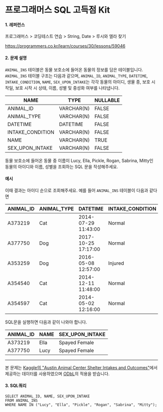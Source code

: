 # 프로그래머스 SQL 고득점 Kit
#### 1. 레퍼런스
프로그래머스 > 코딩테스트 연습 > String, Date > 루시와 엘라 찾기

https://programmers.co.kr/learn/courses/30/lessons/59046

#### 2. 문제 설명
`ANIMAL_INS` 테이블은 동물 보호소에 들어온 동물의 정보를 담은 테이블입니다. `ANIMAL_INS` 테이블 구조는 다음과 같으며,
 `ANIMAL_ID`, `ANIMAL_TYPE`, `DATETIME`, `INTAKE_CONDITION`, `NAME`, `SEX_UPON_INTAKE`는 각각 
 동물의 아이디, 생물 종, 보호 시작일, 보호 시작 시 상태, 이름, 성별 및 중성화 여부를 나타냅니다.

| NAME | TYPE | NULLABLE |  
| --- | --- | --- |  
| ANIMAL_ID | VARCHAR(N) | FALSE |  
| ANIMAL_TYPE | VARCHAR(N) | FALSE |  
| DATETIME | DATETIME | FALSE |
| INTAKE_CONDITION | VARCHAR(N) | FALSE |
| NAME | VARCHAR(N) | TRUE |
| SEX_UPON_INTAKE | VARCHAR(N) | FALSE |

동물 보호소에 들어온 동물 중 이름이 Lucy, Ella, Pickle, Rogan, Sabrina, Mitty인 동물의 
아이디와 이름, 성별을 조회하는 SQL 문을 작성해주세요.

#### 예시
이때 결과는 아이디 순으로 조회해주세요. 예를 들어 `ANIMAL_INS` 테이블이 다음과 같다면

ANIMAL_ID | ANIMAL_TYPE | DATETIME | INTAKE_CONDITION | NAME | SEX_UPON_INTAKE
|---|---|---|---|---|---|
A373219	| Cat	| 2014-07-29 11:43:00	| Normal	| Ella	| Spayed Female
A377750	| Dog	| 2017-10-25 17:17:00	| Normal	| Lucy	| Spayed Female
A353259	| Dog	| 2016-05-08 12:57:00	| Injured	| Bj	| Neutered Male
A354540	| Cat	| 2014-12-11 11:48:00	| Normal	| Tux	| Neutered Male
A354597	| Cat	| 2014-05-02 12:16:00	| Normal	| Ariel	| Spayed Female

SQL문을 실행하면 다음과 같이 나와야 합니다.

ANIMAL_ID	| NAME	| SEX_UPON_INTAKE
|---|---|---|
A373219	| Ella	| Spayed Female
A377750	| Lucy	| Spayed Female

---
본 문제는 [Kaggle의 "Austin Animal Center Shelter Intakes and Outcomes"](https://www.kaggle.com/aaronschlegel/austin-animal-center-shelter-intakes-and-outcomes)에서 제공하는 데이터를 사용하였으며 [ODbL](https://opendatacommons.org/licenses/odbl/1.0/)의 적용을 받습니다.

#### 3. SQL쿼리
```mysql
SELECT ANIMAL_ID, NAME, SEX_UPON_INTAKE
FROM ANIMAL_INS
WHERE NAME IN ("Lucy", "Ella", "Pickle", "Rogan", "Sabrina", "Mitty");
```


